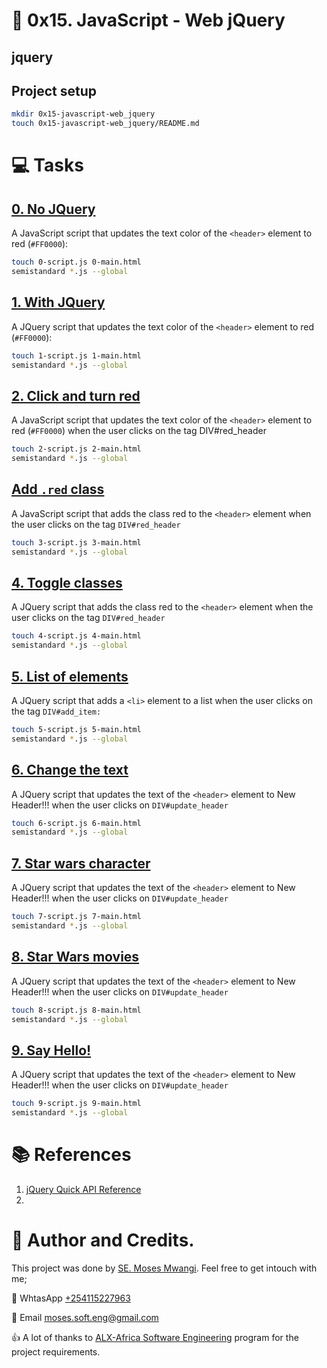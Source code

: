 # :book: 0x15. JavaScript - Web jQuery
## jquery


## Project setup
```bash
mkdir 0x15-javascript-web_jquery
touch 0x15-javascript-web_jquery/README.md
```

# :computer: Tasks
## [0. No JQuery](0-script.js)
A JavaScript script that updates the text color of the `<header>` element to red (`#FF0000`):

```bash
touch 0-script.js 0-main.html
semistandard *.js --global
```

## [1. With JQuery](1-script.js)
A JQuery script that updates the text color of the `<header>` element to red (`#FF0000`):

```bash
touch 1-script.js 1-main.html
semistandard *.js --global
```

## [2. Click and turn red](2-script.js)
A JavaScript script that updates the text color of the `<header>` element to red (`#FF0000`) when the user clicks on the tag DIV#red_header

```bash
touch 2-script.js 2-main.html
semistandard *.js --global
```

## [Add `.red` class](3-script.js)
A JavaScript script that adds the class red to the `<header>` element when the user clicks on the tag `DIV#red_header`

```bash
touch 3-script.js 3-main.html
semistandard *.js --global
```

## [4. Toggle classes](4-script.js)
A JQuery script that adds the class red to the `<header>` element when the user clicks on the tag `DIV#red_header`

```bash
touch 4-script.js 4-main.html
semistandard *.js --global
```

## [5. List of elements](5-script.js)
A JQuery script that adds  a `<li>` element to a list when the user clicks on the tag `DIV#add_item:`

```bash
touch 5-script.js 5-main.html 
semistandard *.js --global
```

## [6. Change the text](6-script.js)
A JQuery script that updates the text of the `<header>` element to New Header!!! when the user clicks on `DIV#update_header`

```bash
touch 6-script.js 6-main.html
semistandard *.js --global
```

## [7. Star wars character](6-script.js)
A JQuery script that updates the text of the `<header>` element to New Header!!! when the user clicks on `DIV#update_header`

```bash
touch 7-script.js 7-main.html
semistandard *.js --global
```

## [8. Star Wars movies](6-script.js)
A JQuery script that updates the text of the `<header>` element to New Header!!! when the user clicks on `DIV#update_header`

```bash
touch 8-script.js 8-main.html
semistandard *.js --global
```

## [9. Say Hello! ](9-script.js)
A JQuery script that updates the text of the `<header>` element to New Header!!! when the user clicks on `DIV#update_header`

```bash
touch 9-script.js 9-main.html
semistandard *.js --global
```


# :books: References
1. [jQuery Quick API Reference](https://oscarotero.com/jquery/)
2. []()


# :man: Author and Credits.
This project was done by [SE. Moses Mwangi](https://github.com/MosesSoftEng). Feel free to get intouch with me;

:iphone: WhtasApp [+254115227963](https://wa.me/254115227963)

:email: Email [moses.soft.eng@gmail.com](mailto:moses.soft.eng@gmail.com)

:thumbsup: A lot of thanks to [ALX-Africa Software Engineering](https://www.alxafrica.com/) program for the project requirements.
